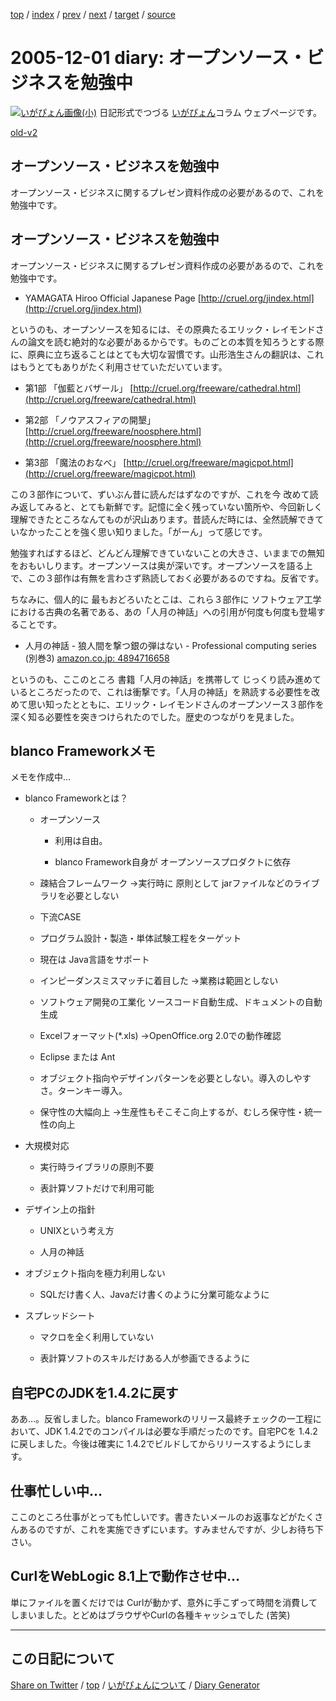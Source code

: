 [top](https://igapyon.github.io/diary/) 
 / [index](https://igapyon.github.io/diary/2005/index.html) 
 / [prev](https://igapyon.github.io/diary/2005/ig051130.html) 
 / [next](https://igapyon.github.io/diary/2005/ig051203.html) 
 / [target](https://igapyon.github.io/diary/2005/ig051201.html) 
 / [source](https://github.com/igapyon/diary/blob/gh-pages/2005/ig051201.html.src.md) 

2005-12-01 diary: オープンソース・ビジネスを勉強中
=====================================================================================================
[![いがぴょん画像(小)](https://igapyon.github.io/diary/images/iga200306s.jpg "いがぴょん")](https://igapyon.github.io/diary/memo/memoigapyon.html) 日記形式でつづる [いがぴょん](https://igapyon.github.io/diary/memo/memoigapyon.html)コラム ウェブページです。

[old-v2](ig051201-orig.html)

## オープンソース・ビジネスを勉強中

オープンソース・ビジネスに関するプレゼン資料作成の必要があるので、これを勉強中です。


## オープンソース・ビジネスを勉強中

オープンソース・ビジネスに関するプレゼン資料作成の必要があるので、これを勉強中です。

* YAMAGATA Hiroo Official Japanese Page
  [http://cruel.org/jindex.html](http://cruel.org/jindex.html)

というのも、オープンソースを知るには、その原典たるエリック・レイモンドさんの論文を読む絶対的な必要があるからです。ものごとの本質を知ろうとする際に、原典に立ち返ることはとても大切な習慣です。山形浩生さんの翻訳は、これはもうとてもありがたく利用させていただいています。

* 第1部 「伽藍とバザール」
  [http://cruel.org/freeware/cathedral.html](http://cruel.org/freeware/cathedral.html)
  
* 第2部 「ノウアスフィアの開墾」
  [http://cruel.org/freeware/noosphere.html](http://cruel.org/freeware/noosphere.html)
  
* 第3部 「魔法のおなべ」
  [http://cruel.org/freeware/magicpot.html](http://cruel.org/freeware/magicpot.html)

この３部作について、ずいぶん昔に読んだはずなのですが、これを今 改めて読み返してみると、とても新鮮です。記憶に全く残っていない箇所や、今回新しく理解できたところなんてものが沢山あります。昔読んだ時には、全然読解できていなかったことを強く思い知りました。「がーん」って感じです。

勉強すればするほど、どんどん理解できていないことの大きさ、いままでの無知をおもいしります。オープンソースは奥が深いです。オープンソースを語る上で、この３部作は有無を言わさず熟読しておく必要があるのですね。反省です。

ちなみに、個人的に 最もおどろいたとこは、これら３部作に ソフトウェア工学における古典の名著である、あの「人月の神話」への引用が何度も何度も登場することです。

* 人月の神話 - 狼人間を撃つ銀の弾はない - Professional computing series (別巻3)
  [amazon.co.jp: 4894716658](http://www.amazon.co.jp/exec/obidos/ASIN/4894716658/igapyondiary-22)

というのも、ここのところ 書籍「人月の神話」を携帯して じっくり読み進めているところだったので、これは衝撃です。「人月の神話」を熟読する必要性を改めて思い知ったとともに、エリック・レイモンドさんのオープンソース３部作を深く知る必要性を突きつけられたのでした。歴史のつながりを見ました。

## blanco Frameworkメモ

メモを作成中…

* blanco Frameworkとは？
  
  * オープンソース
    
    * 利用は自由。
      
    * blanco Framework自身が オープンソースプロダクトに依存
    

    
  * 疎結合フレームワーク
    →実行時に 原則として jarファイルなどのライブラリを必要としない
    
  * 下流CASE
    
  * プログラム設計・製造・単体試験工程をターゲット
    
  * 現在は Java言語をサポート
    
  * インピーダンスミスマッチに着目した
    →業務は範囲としない
    
  * ソフトウェア開発の工業化
    ソースコード自動生成、ドキュメントの自動生成
    
  * Excelフォーマット(*.xls)
    →OpenOffice.org 2.0での動作確認
    
  * Eclipse または Ant
    
  * オブジェクト指向やデザインパターンを必要としない。導入のしやすさ。ターンキー導入。
    
  * 保守性の大幅向上
    →生産性もそこそこ向上するが、むしろ保守性・統一性の向上
  

  
* 大規模対応
  
  * 実行時ライブラリの原則不要
    
  * 表計算ソフトだけで利用可能
  

  
* デザイン上の指針
  
  * UNIXという考え方
    
  * 人月の神話
  

  
* オブジェクト指向を極力利用しない
  
  * SQLだけ書く人、Javaだけ書くのように分業可能なように
  

  
* スプレッドシート
  
  * マクロを全く利用していない
    
  * 表計算ソフトのスキルだけある人が参画できるように
  

## 自宅PCのJDKを1.4.2に戻す

ああ…。反省しました。blanco Frameworkのリリース最終チェックの一工程において、JDK 1.4.2でのコンパイルは必要な手順だったのです。自宅PCを
1.4.2に戻しました。今後は確実に 1.4.2でビルドしてからリリースするようにします。

## 仕事忙しい中…

ここのところ仕事がとっても忙しいです。書きたいメールのお返事などがたくさんあるのですが、これを実施できずにいます。すみませんですが、少しお待ち下さい。

## CurlをWebLogic 8.1上で動作させ中…

単にファイルを置くだけでは Curlが動かず、意外に手こずって時間を消費してしまいました。とどめはブラウザやCurlの各種キャッシュでした (苦笑)

----------------------------------------------------------------------------------------------------

## この日記について

[Share on Twitter](https://twitter.com/intent/tweet?hashtags=igapyon%2Cdiary%2C%E3%81%84%E3%81%8C%E3%81%B4%E3%82%87%E3%82%93&text=%E3%82%AA%E3%83%BC%E3%83%97%E3%83%B3%E3%82%BD%E3%83%BC%E3%82%B9%E3%83%BB%E3%83%93%E3%82%B8%E3%83%8D%E3%82%B9%E3%82%92%E5%8B%89%E5%BC%B7%E4%B8%AD&url=https%3A%2F%2Figapyon.github.io%2Fdiary%2F2005%2Fig051201.html) / [top](../index.html) / [いがぴょんについて](https://igapyon.github.io/diary/memo/memoigapyon.html) / [Diary Generator](https://github.com/igapyon/igapyonv3)
